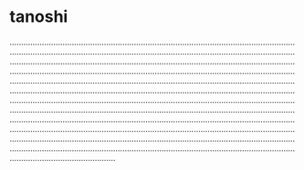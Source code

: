 # tanoshi
..............................................................................................................................................................................................................................................................................................................................................................................................................................................................................................................................................................................................................................................................................................................................................................................................................................................................................................................................................................................................................................................................................................................................................................................................................................................................................................................................................................................................................................................................................................................................................................................................